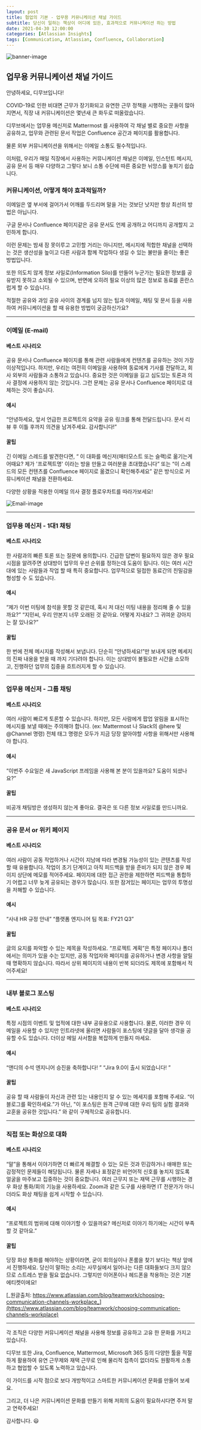 ```yaml
---
layout: post
title: 협업의 기본 - 업무용 커뮤니케이션 채널 가이드
subtitle: 당신이 일하는 책상이 어디에 있든, 효과적으로 커뮤니케이션 하는 방법 
date: 2021-04-30 12:00:00
categories: [Atlassian Insights]
tags: [Communication, Atlassian, Confluence, Collaboration]
---
```


![banner-image](https://d15k2d11r6t6rl.cloudfront.net/public/users/Integrators/208d7955-33b5-4ad5-b739-82f8ce94ecac/8a9982ff7519604f01751c35c4ac0507/in-their-own-words-pt-1_featured%403x-1560x760.png)


## 업무용 커뮤니케이션 채널 가이드
 

안녕하세요, 디무브입니다!

COVID-19로 인한 비대면 근무가 장기화되고 유연한 근무 정책을 시행하는 곳들이 많아지면서, 직장 내 커뮤니케이션은 몇년새 큰 화두로 떠올랐습니다. 

디무브에서는 업무용 메신저로 Mattermost 를 사용하여 각 채널 별로 중요한 사항을 공유하고, 업무와 관련된 문서 작업은 Confluence 공간과 페이지를 활용합니다. 

물론 외부 커뮤니케이션을 위해서는 이메일 소통도 필수적입니다. 

이처럼, 우리가 매일 직장에서 사용하는 커뮤니케이션 채널은 이메일, 인스턴트 메시지, 공유 문서 등 매우 다양하고 그렇다 보니 소통 수단에 따른 중요한 뉘앙스를 놓치기 쉽습니다. 


### 커뮤니케이션, 어떻게 해야 효과적일까? 

이메일은 옆 부서에 걸어가서 어깨를 두드리며 말을 거는 것보단 낫지만 항상 최선의 방법은 아닙니다. 

구글 문서나 Confluence 페이지같은 공유 문서도 언제 공개하고 어디까지 공개할지 고민하게 합니다. 

이런 문제는 밤새 잠 못이루고 고민할 거리는 아니지만, 메시지에 적합한 채널을 선택하는 것은 생산성을 높이고 다른 사람과 함께 작업하다 생길 수 있는 불만을 줄이는 좋은 방법입니다. 

또한 의도치 않게 정보 사일로(Information Silo)를 만들어 누군가는 필요한 정보를 공유받지 못하고 소외될 수 있으며, 반면에 오히려 필요 이상의 많은 정보로 동료를 혼란스럽게 할 수 있습니다. 

적절한 공유와 과잉 공유 사이의 경계를 넘지 않는 팁과 이메일, 채팅 및 문서 등을 사용하여 커뮤니케이션을 할 때 유용한 방법이 궁금하신가요? 

---

### 이메일 (E-mail)

#### 베스트 시나리오

공유 문서나 Confluence 페이지를 통해 관련 사람들에게 컨텐츠를 공유하는 것이 가장 이상적입니다. 
하지만, 우리는 여전히 이메일을 사용하여 동료에게 기사를 전달하고, 회사 외부의 사람들과 소통하고 있습니다. 
중요한 것은 이메일을 길고 심도있는 토론과 의사 결정에 사용하지 않는 것입니다. 
그런 문제는 공유 문서나 Confluence 페이지로 대체하는 것이 좋습니다. 

#### 예시

“안녕하세요, 앞서 언급한 프로젝트의 요약을 공유 링크를 통해 전달드립니다. 문서 리뷰 후 이틀 후까지 의견을 남겨주세요. 감사합니다!”  

#### 꿀팁 

긴 이메일 스레드를 발견한다면, “ 이 대화를 메신저(매터모스트 또는 슬랙)로 옮기는게 어때요? 
제가 '프로젝트명' 이라는 방을 만들고 여러분을 초대했습니다”  또는 “이 스레드의 모든 컨텐츠를 Confluence 페이지로 옮겼으니 확인해주세요” 같은 방식으로 커뮤니케이션 채널을 전환하세요. 

다양한 상황을 적용한 이메일 의사 결정 플로우차트를 따라가보세요! 


![Email-image](https://d15k2d11r6t6rl.cloudfront.net/public/users/Integrators/208d7955-33b5-4ad5-b739-82f8ce94ecac/8a9982ff7519604f01751c35c4ac0507/email-flowchart_Kor.png)
 
---

### 업무용 메신저 - 1대1 채팅

#### 베스트 시나리오

한 사람과의 빠른 토론 또는 질문에 용의합니다. 긴급한 답변이 필요하지 않은 경우 필요 시점을 알려주면 상대방이 업무의 우선 순위를 정하는데 도움이 됩니다. 
이는 여러 시간대에 있는 사람들과 작업 할 때 특히 중요합니다. 업무적으로 밀접한 동료간의 친밀감을 형성할 수 도 있습니다.  

#### 예시

“제가 이번 미팅에 참석을 못할 것 같은데, 혹시 저 대신 미팅 내용을 정리해 줄 수 있을까요?”
“지민씨, 우리 안본지 너무 오래된 것 같아요. 어떻게 지내요? 그 귀여운 강아지는 잘 있나요?”

#### 꿀팁
한 번에 전체 메시지를 작성해서 보냅니다. 단순히 “안녕하세요!”만 보내게 되면 메세지의 진짜 내용을 받을 때 까지 기다려야 합니다. 
이는 상대방이 불필요한 시간을 소모하고, 진행하던 업무의 집중을 흐트러지게 할 수 있습니다. 

---

### 업무용 메신저 - 그룹 채팅

#### 베스트 시나리오

여러 사람이 빠르게 토론할 수 있습니다. 하지만, 모든 사람에게 팝업 알림을 표시하는 메시지를 보낼 때에는 주의해야 합니다. 
(ex: Mattermost 나 Slack의 @here 및 @Channel 명령) 전체 태그 명령은 모두가 지금 당장 알아야할 사항을 위해서만 사용해야 합니다. 

#### 예시

“이번주 수요일은 새 JavaScript 프레임을 사용해 본 분이 있을까요? 도움이 되셨나요?” 

#### 꿀팁

비공개 채팅방은 생성하지 않는게 좋아요. 결국은 또 다른 정보 사일로를 만드니까요. 

---

### 공유 문서 or 위키 페이지

#### 베스트 시나리오

여러 사람이 공동 작업하거나 시간이 지남에 따라 변경될 가능성이 있는 콘텐츠를 작성할 때 유용합니다. 
작업이 초기 단계이고 아직 피드백을 받을 준비가 되지 않은 경우 페이지 상단에 메모를 적어주세요. 
페이지에 대한 접근 권한을 제한하면 피드백을 통합하기 어렵고 너무 늦게 공유되는 경우가 많습니다. 
또한 잠겨있는 페이지는 업무의 투명성을 저해할 수 있습니다. 


#### 예시

“사내 HR 규정 안내”
“플랫폼 엔지니어 팀 목표: FY21 Q3”

#### 꿀팁

글의 요지를 파악할 수 있는 제목을 작성하세요. “프로젝트 계획”은 특정 페이지나 폴더에서는 의미가 있을 수는 있지만, 공동 작업자와 페이지를 공유하거나 변경 사항을 알릴 때 명확하지 않습니다. 
따라서 상위 페이지의 내용이 반복 되더라도 제목에 포함해서 적어주세요! 

---

### 내부 블로그 포스팅

#### 베스트 시나리오

특정 시점의 이벤트 및 업적에 대한 내부 공유용으로 사용합니다. 물론, 이러한 경우 이메일을 사용할 수 있지만 인트라넷에 올리면 사람들이 포스팅에 댓글을 달아 생각을 공유할 수도 있습니다. 
더이상 메일 사서함을 복잡하게 만들지 마세요. 

#### 예시

“앤디의 수석 엔지니어 승진을 축하합니다! ”
“Jira 9.0이 출시 되었습니다! ”

#### 꿀팁

공유 할 때 사람들이 자신과 관련 있는 내용인지 알 수 있는 메세지를 포함해 주세요. 
“이 블로그를 확인하세요.”가 아닌, "이 포스팅은 원격 근무에 대한 우리 팀의 실험 결과와 교훈을 공유한 것입니다.” 와 같이 구체적으로 공유합니다.   

---

### 직접 또는 화상으로 대화


#### 베스트 시나리오

“말”을 통해서 이야기하면 더 빠르게 해결할 수 있는 모든 것과 민감하거나 애매한 또는 감정적인 문제들이 해당됩니다. 
물론 자세나 표정같은 비언어적 신호를 놓치지 않도록 얼굴을 마주보고 집중하는 것이 중요합니다. 
여러 근무지 또는 재택 근무를 시행하는 경우 화상 통화/회의 기능을 사용하세요. 
Zoom과 같은 도구를 사용하면 IT 전문가가 아니더라도 화상 채팅을 쉽게 시작할 수 있습니다. 

#### 예시

“프로젝트의 범위에 대해 이야기할 수 있을까요? 메신저로 이야기 하기에는 시간이 부족할 것 같아요.”

#### 꿀팁

당장 화상 통화를 해야하는 상황이라면, 굳이 회의실이나 폰룸을 찾기 보다는 책상 앞에서 진행하세요.
당신이 말하는 소리는 사무실에서 일어나는 다른 대화들보다 크지 않으므로 스트레스 받을 필요 없습니다. 
그렇지만 이어폰이나 헤드폰을 착용하는 것은 기본 에티켓이에요! 

[_원글출처: https://www.atlassian.com/blog/teamwork/choosing-communication-channels-workplace_](https://www.atlassian.com/blog/teamwork/choosing-communication-channels-workplace)

---

<p></p>

각 조직은 다양한 커뮤니케이션 채널을 사용해 정보를 공유하고 고유 한 문화를 가지고 있습니다. 

디무브 또한 Jira, Confluence, Mattermost, Microsoft 365 등의 다양한 툴을 적절하게 활용하여 유연 근무제와 재택 근무로 인해 물리적 접촉이 없더라도 원활하게 소통하고 협업할 수 있도록 노력하고 있습니다. 

이 가이드를 시작 점으로 보다 개방적이고 스마트한 커뮤니케이션 문화를 만들어 보세요. 

그리고, 더 나은 커뮤니케이션 문화를 만들기 위해 저희의 도움이 필요하시다면 주저 말고 연락주세요! 

감사합니다. :smiley:
<!--stackedit_data:
eyJoaXN0b3J5IjpbLTg2ODc3NjY3M119
-->
